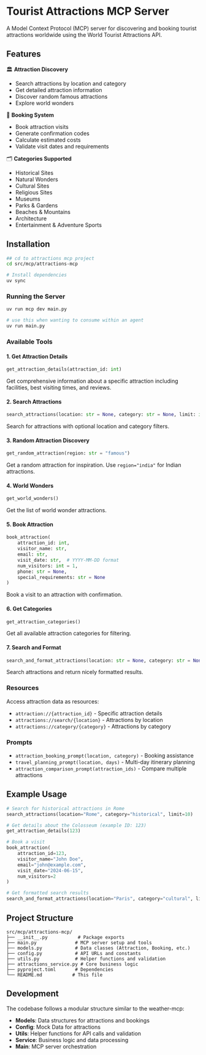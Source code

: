 # Tourist Attractions MCP Server

A Model Context Protocol (MCP) server for discovering and booking tourist attractions worldwide using the World Tourist Attractions API.

## Features

🏛️ **Attraction Discovery**
- Search attractions by location and category
- Get detailed attraction information
- Discover random famous attractions
- Explore world wonders

🎫 **Booking System**
- Book attraction visits
- Generate confirmation codes
- Calculate estimated costs
- Validate visit dates and requirements

🗂️ **Categories Supported**
- Historical Sites
- Natural Wonders
- Cultural Sites
- Religious Sites
- Museums
- Parks & Gardens
- Beaches & Mountains
- Architecture
- Entertainment & Adventure Sports

## Installation

```bash
## cd to attractions mcp project
cd src/mcp/attractions-mcp
```

```bash
# Install dependencies
uv sync
```

### Running the Server

```bash
uv run mcp dev main.py
```

```bash
# use this when wanting to consume within an agent
uv run main.py
```

### Available Tools

#### 1. Get Attraction Details
```python
get_attraction_details(attraction_id: int)
```
Get comprehensive information about a specific attraction including facilities, best visiting times, and reviews.

#### 2. Search Attractions
```python
search_attractions(location: str = None, category: str = None, limit: int = 20)
```
Search for attractions with optional location and category filters.

#### 3. Random Attraction Discovery
```python
get_random_attraction(region: str = "famous")
```
Get a random attraction for inspiration. Use `region="india"` for Indian attractions.

#### 4. World Wonders
```python
get_world_wonders()
```
Get the list of world wonder attractions.

#### 5. Book Attraction
```python
book_attraction(
    attraction_id: int,
    visitor_name: str,
    email: str,
    visit_date: str,  # YYYY-MM-DD format
    num_visitors: int = 1,
    phone: str = None,
    special_requirements: str = None
)
```
Book a visit to an attraction with confirmation.

#### 6. Get Categories
```python
get_attraction_categories()
```
Get all available attraction categories for filtering.

#### 7. Search and Format
```python
search_and_format_attractions(location: str = None, category: str = None, limit: int = 10)
```
Search attractions and return nicely formatted results.

### Resources

Access attraction data as resources:
- `attraction://{attraction_id}` - Specific attraction details
- `attractions://search/{location}` - Attractions by location
- `attractions://category/{category}` - Attractions by category

### Prompts

- `attraction_booking_prompt(location, category)` - Booking assistance
- `travel_planning_prompt(location, days)` - Multi-day itinerary planning
- `attraction_comparison_prompt(attraction_ids)` - Compare multiple attractions

## Example Usage

```python
# Search for historical attractions in Rome
search_attractions(location="Rome", category="historical", limit=10)

# Get details about the Colosseum (example ID: 123)
get_attraction_details(123)

# Book a visit
book_attraction(
    attraction_id=123,
    visitor_name="John Doe",
    email="john@example.com", 
    visit_date="2024-06-15",
    num_visitors=2
)

# Get formatted search results
search_and_format_attractions(location="Paris", category="cultural", limit=5)
```

## Project Structure

```
src/mcp/attractions-mcp/
├── __init__.py           # Package exports
├── main.py              # MCP server setup and tools
├── models.py            # Data classes (Attraction, Booking, etc.)
├── config.py            # API URLs and constants
├── utils.py             # Helper functions and validation
├── attractions_service.py # Core business logic
├── pyproject.toml       # Dependencies
└── README.md           # This file
```

## Development

The codebase follows a modular structure similar to the weather-mcp:
- **Models**: Data structures for attractions and bookings
- **Config**: Mock Data for attractions
- **Utils**: Helper functions for API calls and validation
- **Service**: Business logic and data processing
- **Main**: MCP server orchestration
